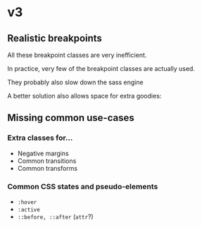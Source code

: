 # v3

## Realistic breakpoints

All these breakpoint classes are very inefficient.

In practice, very few of the breakpoint classes are actually used.

They probably also slow down the sass engine

A better solution also allows space for extra goodies:

## Missing common use-cases

### Extra classes for...

- Negative margins
- Common transitions
- Common transforms

### Common CSS states and pseudo-elements

- `:hover`
- `:active`
- `::before, ::after` (`attr`?)
